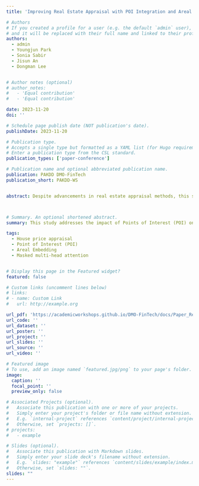 ```yaml
---
title: 'Improving Real Estate Appraisal with POI Integration and Areal Embedding'

# Authors
# If you created a profile for a user (e.g. the default `admin` user), write the username (folder name) here
# and it will be replaced with their full name and linked to their profile.
authors:
  - admin
  - Youngjun Park
  - Sonia Sabir
  - Jisun An
  - Dongman Lee


# Author notes (optional)
# author_notes:
#   - 'Equal contribution'
#   - 'Equal contribution'

date: 2023-11-20
doi: ''

# Schedule page publish date (NOT publication's date).
publishDate: 2023-11-20

# Publication type.
# Accepts a single type but formatted as a YAML list (for Hugo requirements).
# Enter a publication type from the CSL standard.
publication_types: ['paper-conference']

# Publication name and optional abbreviated publication name.
publication: PAKDD DMO-FinTech
publication_short: PAKDD-WS


abstract: Despite advancements in real estate appraisal methods, this study primarily focuses on two pivotal challenges. Firstly, we explore the often-underestimated impact of Points of Interest (POI) on property values, emphasizing the necessity for a comprehensive, data-driven approach to feature selection. Secondly, we integrate road-network-based Areal Embedding to enhance spatial understanding for real estate appraisal. We first propose a revised method for POI feature extraction, and discuss the impact of each POI for house price appraisal. Then we present the Areal embedding-enabled Masked Multihead Attention-based Spatial Interpolation for House Price Prediction (AMMASI) model, an improvement upon the existing ASI model, which leverages masked multi-head attention on geographic neighbor houses and similar-featured houses. Our model outperforms current baselines and also offers promising avenues for future optimization in real estate appraisal methodologies.



# Summary. An optional shortened abstract.
summary: This study addresses the impact of Points of Interest (POI) on property values and introduces the AMMASI model, which enhances real estate appraisal by incorporating road-network-based Areal Embedding and masked multi-head attention, significantly improving house price prediction compared to existing models.

tags:
  - House price appraisal
  - Point of Interest (POI)
  - Areal Embedding
  - Masked multi-head attention


# Display this page in the Featured widget?
featured: false

# Custom links (uncomment lines below)
# links:
# - name: Custom Link
#   url: http://example.org

url_pdf: 'https://academicworkshops.github.io/DMO-FinTech/docs/Paper_Real_Estate_Appraisal.pdf'
url_code: ''
url_dataset: ''
url_poster: ''
url_project: ''
url_slides: ''
url_source: ''
url_video: ''

# Featured image
# To use, add an image named `featured.jpg/png` to your page's folder.
image:
  caption: ''
  focal_point: ''
  preview_only: false

# Associated Projects (optional).
#   Associate this publication with one or more of your projects.
#   Simply enter your project's folder or file name without extension.
#   E.g. `internal-project` references `content/project/internal-project/index.md`.
#   Otherwise, set `projects: []`.
# projects:
#   - example

# Slides (optional).
#   Associate this publication with Markdown slides.
#   Simply enter your slide deck's filename without extension.
#   E.g. `slides: "example"` references `content/slides/example/index.md`.
#   Otherwise, set `slides: ""`.
slides: ""
---
```

